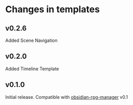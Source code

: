 # Changes in templates

## v0.2.6
Added Scene Navigation

## v0.2.0
Added Timeline Template

## v0.1.0

Initial release. Compatible with [obsidian-rpg-manager](https://github.com/carlonicora/obsidian-rpg-manager) v0.1